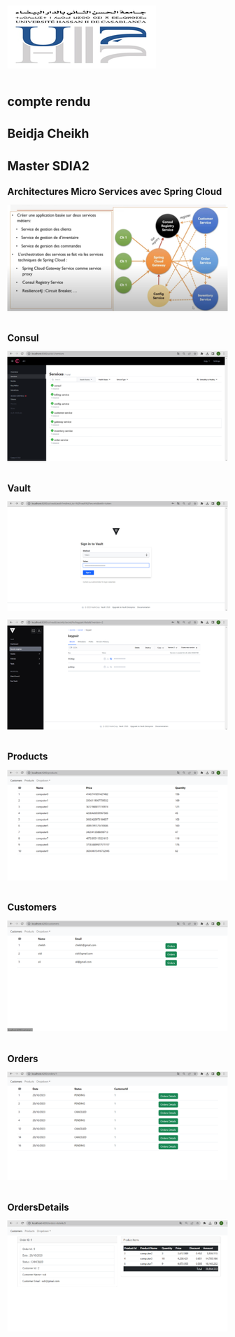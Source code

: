 <img src="images/img.png"><br><br>
<h2></h2>
<h1>compte rendu</h1>
<h1>Beidja Cheikh</h1>
<h1>Master SDIA2</h1>
<h2>Architectures Micro Services avec Spring Cloud</h2>
<img src="images/image.png"><br><br>

<h2>Consul</h2>
<img src="images/img6.png"><br><br>

<h2>Vault</h2>
<img src="images/img7.png"><br><br>
<img src="images/img8.png"><br><br>

<h2>Products</h2>
<img src="images/img1.png"><br><br>

<h2>Customers</h2>
<img src="images/img5.png"><br><br>

<h2>Orders</h2>
<img src="images/img4.png"><br><br>

<h2>OrdersDetails</h2>
<img src="images/img2.png"><br><br>



